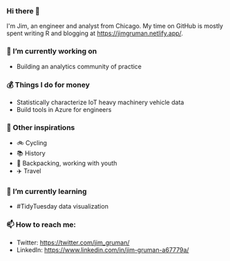 ### Hi there 👋
I'm Jim, an engineer and analyst from Chicago. My time on GitHub is mostly spent writing R and blogging at https://jimgruman.netlify.app/.

### 🔭 I’m currently working on 
- Building an analytics community of practice

### :moneybag: Things I do for money
- Statistically characterize IoT heavy machinery vehicle data 
- Build tools in Azure for engineers

### :rocket: Other inspirations
- :bike: Cycling
- :books: History
- :sunrise_over_mountains: Backpacking, working with youth
- :airplane: Travel

### 🌱 I’m currently learning 
- #TidyTuesday data visualization

### 📫 How to reach me: 
- Twitter: https://twitter.com/jim_gruman/
- LinkedIn: https://www.linkedin.com/in/jim-gruman-a67779a/
